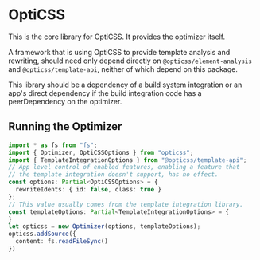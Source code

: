 OptiCSS
=======

This is the core library for OptiCSS. It provides the optimizer itself.

A framework that is using OptiCSS to provide template analysis and rewriting, should need only depend directly on `@opticss/element-analysis` and `@opticss/template-api`, neither of which depend on this package.

This library should be a dependency of a build system integration or an app's direct dependency if the build integration code has a peerDependency on the optimizer.

Running the Optimizer
---------------------

```ts
import * as fs from "fs";
import { Optimizer, OptiCSSOptions } from "opticss";
import { TemplateIntegrationOptions } from "@opticss/template-api";
// App level control of enabled features, enabling a feature that
// the template integration doesn't support, has no effect.
const options: Partial<OptiCSSOptions> = {
  rewriteIdents: { id: false, class: true }
};
// This value usually comes from the template integration library.
const templateOptions: Partial<TemplateIntegrationOptions> = {
}
let opticss = new Optimizer(options, templateOptions);
opticss.addSource({
  content: fs.readFileSync()
})
```